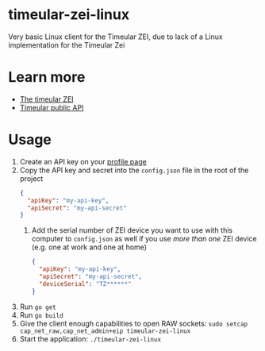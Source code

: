 # timeular-zei-linux
Very basic Linux client for the Timeular ZEI, due to lack of a Linux implementation for the Timeular Zei

# Learn more
 - [The timeular ZEI](https://timeular.com/product/zei/)
 - [Timeular public API](http://developers.timeular.com/public-api/)

# Usage

1. Create an API key on your [profile page](https://profile.timeular.com)
2. Copy the API key and secret into the `config.json` file in the root of the project
    ```json
    {
      "apiKey": "my-api-key",
      "apiSecret": "my-api-secret"
    }
    ```
    1. Add the serial number of ZEI device you want to use with this computer to `config.json` as well if you use *more than one* ZEI device (e.g. one at work and one at home)
        ```json
        {
          "apiKey": "my-api-key",
          "apiSecret": "my-api-secret",
          "deviceSerial": "TZ******"
        }
        ```
3. Run `go get`
4. Run `go build`
5. Give the client enough capabilities to open RAW sockets: `sudo setcap cap_net_raw,cap_net_admin+eip timeular-zei-linux`
6. Start the application: `./timeular-zei-linux`
